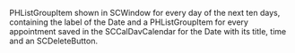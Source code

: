 PHListGroupItem shown in SCWindow for every day of the next ten days, containing the label of the Date and a PHListGroupItem for every appointment saved in the SCCalDavCalendar for the Date with its title, time and an SCDeleteButton.